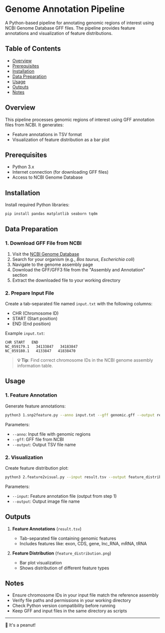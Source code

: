 # Genome Annotation Pipeline

A Python-based pipeline for annotating genomic regions of interest using NCBI Genome Database GFF files. The pipeline provides feature annotations and visualization of feature distributions.

## Table of Contents
- [Overview](#overview)
- [Prerequisites](#prerequisites)
- [Installation](#installation)
- [Data Preparation](#data-preparation)
- [Usage](#usage)
- [Outputs](#outputs)
- [Notes](#notes)

## Overview

This pipeline processes genomic regions of interest using GFF annotation files from NCBI. It generates:
- Feature annotations in TSV format
- Visualization of feature distribution as a bar plot

## Prerequisites

- Python 3.x
- Internet connection (for downloading GFF files)
- Access to NCBI Genome Database

## Installation

Install required Python libraries:

```bash
pip install pandas matplotlib seaborn tqdm
```

## Data Preparation

### 1. Download GFF File from NCBI

1. Visit the [NCBI Genome Database](https://www.ncbi.nlm.nih.gov/genome/)
2. Search for your organism (e.g., *Bos taurus*, *Escherichia coli*)
3. Navigate to the genome assembly page
4. Download the GFF/GFF3 file from the "Assembly and Annotation" section
5. Extract the downloaded file to your working directory

### 2. Prepare Input File

Create a tab-separated file named `input.txt` with the following columns:
- CHR (Chromosome ID)
- START (Start position)
- END (End position)

Example `input.txt`:
```
CHR	START	END
NC_059179.1   34133847   34183847
NC_059180.1   4133847   41838470
```

> **💡 Tip**: Find correct chromosome IDs in the NCBI genome assembly information table.

## Usage

### 1. Feature Annotation

Generate feature annotations:

```bash
python3 1.snp2feature.py --anno input.txt --gff genomic.gff --output result.tsv
```

Parameters:
- `--anno`: Input file with genomic regions
- `--gff`: GFF file from NCBI
- `--output`: Output TSV file name

### 2. Visualization

Create feature distribution plot:

```bash
python3 2.feature2visual.py --input result.tsv --output feature_distribution.png
```

Parameters:
- `--input`: Feature annotation file (output from step 1)
- `--output`: Output image file name

## Outputs

1. **Feature Annotations** (`result.tsv`)
   - Tab-separated file containing genomic features
   - Includes features like: exon, CDS, gene, lnc_RNA, mRNA, tRNA

2. **Feature Distribution** (`feature_distribution.png`)
   - Bar plot visualization
   - Shows distribution of different feature types

## Notes

- Ensure chromosome IDs in your input file match the reference assembly
- Verify file paths and permissions in your working directory
- Check Python version compatibility before running
- Keep GFF and input files in the same directory as scripts

---

🥜 It's a peanut!
